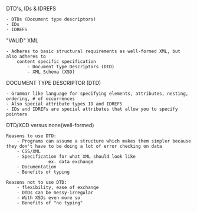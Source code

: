 DTD's, IDs & IDREFS

	- DTDs (Document type descriptors)
	- IDs
	- IDREFS

"VALID" XML

	- Adheres to basic structural requirements as well-formed XML, but also adheres to
		content specific specification
			- Document type Descriptors (DTD)
			- XML Schema (XSD)

DOCUMENT TYPE DESCRIPTOR (DTD)

	- Grammar like language for specifying elements, attributes, nesting, ordering, # of occurrences
	- Also special attribute types ID and IDREFS
	- IDs and IDREFs are special attributes that allow you to specify pointers

DTD/XCD versus none(well-formed)

	Reasons to use DTD:
		- Programs can assume a structure which makes them simpler because they don't have to be doing a lot of error checking on data
		- CSS/XML
		- Specification for what XML should look like
					ex. data exchange
		- Documentation
		- Benefits of typing

	Reasons not to use DTD:
		- flexibility, ease of exchange
		- DTDs can be messy-irregular
		- With XSDs even more so
		- Benefits of "no typing"
